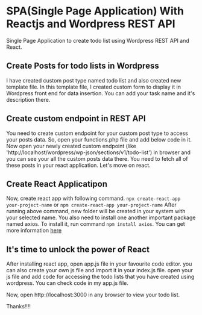 # SPA(Single Page Application) With Reactjs and Wordpress REST API

Single Page Application to create todo list using Wordpress REST API and React.

## Create Posts for todo lists in Wordpress
I have created custom post type named todo list and also created new template file. In this template file, I created custom form to display it in Wordpress front end for data insertion. You can add your task name and it's description there.

## Create custom endpoint in REST API
You need to create custom endpoint for your custom post type to access your posts data. So, open your functions.php file and add below code in it. Now open your newly created custom endpoint (like 'http://localhost/wordpress/wp-json/sections/v1/todo-list') in browser and you can see your all the custom posts data there. You need to fetch all of these posts in your react application. Let's move on react.

## Create React Applicatipon
Now, create react app with following command.
``` npx create-react-app your-project-name ```
or
``` npm create-react-app your-project-name ```
After running above command, new folder will be created in your system with your selected name. You also need to install one another important package named axios. To install it, run command ``` npm install axios ```. You can get more information [here](https://www.npmjs.com/package/axios)

## It's time to unlock the power of React
After installing react app, open app.js file in your favourite code editor. you can also create your own js file and import it in your index.js file. open your js file and add code for accessing the todo lists that you have created using wordpress. You can check code in my app.js file.

Now, open http://localhost:3000 in any browser to view your todo list.

Thanks!!!!
